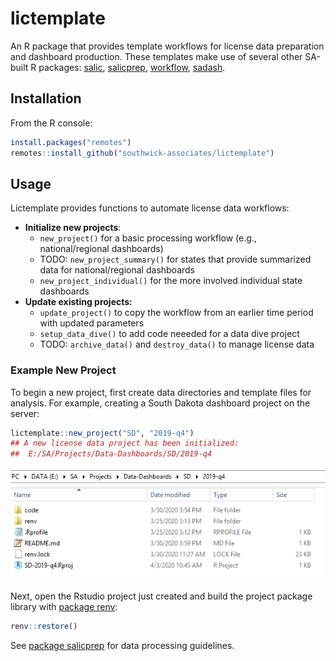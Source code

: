 # lictemplate

An R package that provides template workflows for license data preparation and dashboard production. These templates make use of several other SA-built R packages: [salic](https://southwick-associates.github.io/salic/), [salicprep](https://github.com/southwick-associates/salicprep), [workflow](https://github.com/southwick-associates/workflow),
[sadash](https://github.com/southwick-associates/sadash).

## Installation

From the R console:

```r
install.packages("remotes")
remotes::install_github("southwick-associates/lictemplate")
```
    
## Usage

Lictemplate provides functions to automate license data workflows:

- **Initialize new projects**: 
    + `new_project()` for a basic processing workflow (e.g., national/regional dashboards)
    + TODO: `new_project_summary()` for states that provide summarized data for national/regional dashboards
    + `new_project_individual()` for the more involved individual state dashboards
- **Update existing projects:**
    + `update_project()` to copy the workflow from an earlier time period with updated parameters
    + `setup_data_dive()` to add code neeeded for a data dive project
    + TODO: `archive_data()` and `destroy_data()` to manage license data

### Example New Project

To begin a new project, first create data directories and template files for analysis. For example, creating a South Dakota dashboard project on the server:

```r
lictemplate::new_project("SD", "2019-q4")
## A new license data project has been initialized:
##  E:/SA/Projects/Data-Dashboards/SD/2019-q4
```

![](img/new-dashboard.png)

Next, open the Rstudio project just created and build the project package library with [package renv](https://rstudio.github.io/renv/index.html):

```r
renv::restore()
```

See [package salicprep](https://github.com/southwick-associates/salicprep) for data processing guidelines.
